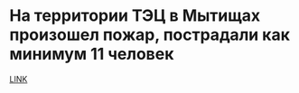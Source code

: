 # На территории ТЭЦ в Мытищах произошел пожар, пострадали как минимум 11 человек 



[LINK](https://varlamov.ru/3512853.html)